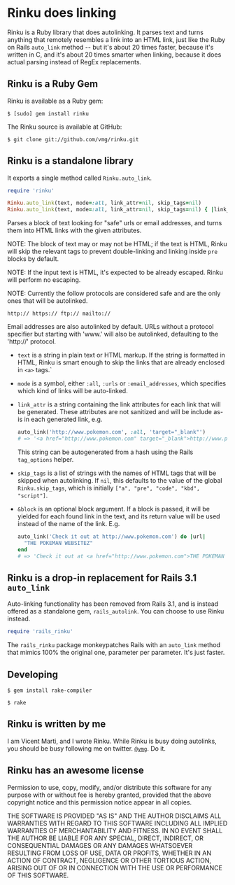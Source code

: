 Rinku does linking
==================

Rinku is a Ruby library that does autolinking.
It parses text and turns anything that remotely resembles a link into an HTML link,
just like the Ruby on Rails `auto_link` method -- but it's about 20 times faster,
because it's written in C, and it's about 20 times smarter when linking,
because it does actual parsing instead of RegEx replacements.

Rinku is a Ruby Gem 
-------------------

Rinku is available as a Ruby gem:

    $ [sudo] gem install rinku

The Rinku source is available at GitHub:

    $ git clone git://github.com/vmg/rinku.git

Rinku is a standalone library
-----------------------------

It exports a single method called `Rinku.auto_link`.

~~~~~ruby
require 'rinku'

Rinku.auto_link(text, mode=:all, link_attr=nil, skip_tags=nil)
Rinku.auto_link(text, mode=:all, link_attr=nil, skip_tags=nil) { |link_text| ... }
~~~~~~

Parses a block of text looking for "safe" urls or email addresses,
and turns them into HTML links with the given attributes.

NOTE: The block of text may or may not be HTML; if the text is HTML,
Rinku will skip the relevant tags to prevent double-linking and linking
inside `pre` blocks by default.

NOTE: If the input text is HTML, it's expected to be already escaped.
Rinku will perform no escaping.

NOTE: Currently the follow protocols are considered safe and are the
only ones that will be autolinked.

    http:// https:// ftp:// mailto://

Email addresses are also autolinked by default. URLs without a protocol
specifier but starting with 'www.' will also be autolinked, defaulting to
the 'http://' protocol.

-   `text` is a string in plain text or HTML markup. If the string is formatted in
HTML, Rinku is smart enough to skip the links that are already enclosed in `<a>`
tags.`

-   `mode` is a symbol, either `:all`, `:urls` or `:email_addresses`, 
which specifies which kind of links will be auto-linked. 

-   `link_attr` is a string containing the link attributes for each link that
will be generated. These attributes are not sanitized and will be include as-is
in each generated link, e.g.

     ~~~~~ruby
     auto_link('http://www.pokemon.com', :all, 'target="_blank"')
     # => '<a href="http://www.pokemon.com" target="_blank">http://www.pokemon.com</a>'
     ~~~~~

    This string can be autogenerated from a hash using the Rails `tag_options` helper.

-   `skip_tags` is a list of strings with the names of HTML tags that will be skipped
when autolinking. If `nil`, this defaults to the value of the global `Rinku.skip_tags`,
which is initially `["a", "pre", "code", "kbd", "script"]`.

-   `&block` is an optional block argument. If a block is passed, it will
be yielded for each found link in the text, and its return value will be used instead
of the name of the link. E.g.

    ~~~~~ruby
    auto_link('Check it out at http://www.pokemon.com') do |url|
      "THE POKEMAN WEBSITEZ"
    end
    # => 'Check it out at <a href="http://www.pokemon.com">THE POKEMAN WEBSITEZ</a>'
    ~~~~~~

Rinku is a drop-in replacement for Rails 3.1 `auto_link`
----------------------------------------------------

Auto-linking functionality has been removed from Rails 3.1,
and is instead offered as a standalone gem, `rails_autolink`. You can
choose to use Rinku instead.

~~~~ruby
require 'rails_rinku'
~~~~

The `rails_rinku` package monkeypatches Rails with an `auto_link` method that
mimics 100% the original one, parameter per parameter. It's just faster.

Developing
----------
```
$ gem install rake-compiler

$ rake
```

Rinku is written by me
----------------------

I am Vicent Marti, and I wrote Rinku.
While Rinku is busy doing autolinks, you should be busy following me on twitter.
[`@vmg`](http://twitter.com/vmg). Do it.

Rinku has an awesome license
----------------------------

Permission to use, copy, modify, and/or distribute this software for any
purpose with or without fee is hereby granted, provided that the above
copyright notice and this permission notice appear in all copies.

THE SOFTWARE IS PROVIDED "AS IS" AND THE AUTHOR DISCLAIMS ALL WARRANTIES
WITH REGARD TO THIS SOFTWARE INCLUDING ALL IMPLIED WARRANTIES OF
MERCHANTABILITY AND FITNESS. IN NO EVENT SHALL THE AUTHOR BE LIABLE FOR
ANY SPECIAL, DIRECT, INDIRECT, OR CONSEQUENTIAL DAMAGES OR ANY DAMAGES
WHATSOEVER RESULTING FROM LOSS OF USE, DATA OR PROFITS, WHETHER IN AN
ACTION OF CONTRACT, NEGLIGENCE OR OTHER TORTIOUS ACTION, ARISING OUT OF
OR IN CONNECTION WITH THE USE OR PERFORMANCE OF THIS SOFTWARE.

